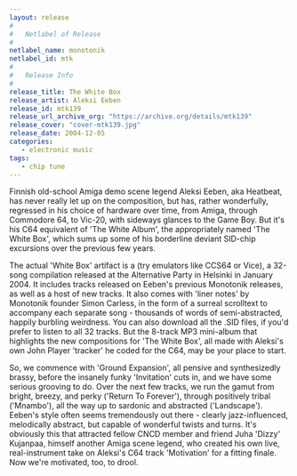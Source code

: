 ```yaml
---
layout: release
#
#   Netlabel of Release
#
netlabel_name: monotonik
netlabel_id: mtk
#
#   Release Info
#
release_title: The White Box
release_artist: Aleksi Eeben
release_id: mtk139
release_url_archive_org: "https://archive.org/details/mtk139"
release_cover: "cover-mtk139.jpg"
release_date: 2004-12-05
categories:
   - electronic music
tags:
   - chip tune
---
```

Finnish old-school Amiga demo scene legend Aleksi Eeben, aka Heatbeat, has never really let up on the composition, but has, rather wonderfully, regressed in his choice of hardware over time, from Amiga, through Commodore 64, to Vic-20, with sideways glances to the Game Boy. But it's his C64 equivalent of 'The White Album', the appropriately named 'The White Box', which sums up some of his borderline deviant SID-chip excursions over the previous few years.

The actual 'White Box' artifact is a (try emulators like CCS64 or Vice), a 32-song compilation released at the Alternative Party in Helsinki in January 2004. It includes tracks released on Eeben's previous Monotonik releases, as well as a host of new tracks. It also comes with 'liner notes' by Monotonik founder Simon Carless, in the form of a surreal scrolltext to accompany each separate song - thousands of words of semi-abstracted, happily burbling weirdness. You can also download all the .SID files, if you'd prefer to listen to all 32 tracks. But the 8-track MP3 mini-album that highlights the new compositions for 'The White Box', all made with Aleksi's own John Player 'tracker' he coded for the C64, may be your place to start.

So, we commence with 'Ground Expansion', all pensive and synthesizedly brassy, before the insanely funky 'Invitation' cuts in, and we have some serious grooving to do. Over the next few tracks, we run the gamut from bright, breezy, and perky ('Return To Forever'), through positively tribal ('Mnambo'), all the way up to sardonic and abstracted ('Landscape'). Eeben's style often seems tremendously out there - clearly jazz-influenced, melodically abstract, but capable of wonderful twists and turns. It's obviously this that attracted fellow CNCD member and friend Juha 'Dizzy' Kujanpaa, himself another Amiga scene legend, who created his own live, real-instrument take on Aleksi's C64 track 'Motivation' for a fitting finale. Now we're motivated, too, to drool.

